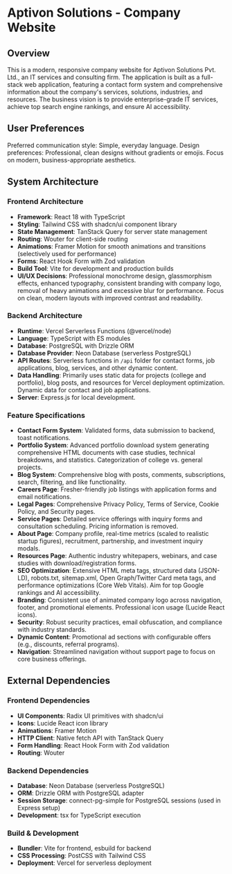 # Aptivon Solutions - Company Website

## Overview

This is a modern, responsive company website for Aptivon Solutions Pvt. Ltd., an IT services and consulting firm. The application is built as a full-stack web application, featuring a contact form system and comprehensive information about the company's services, solutions, industries, and resources. The business vision is to provide enterprise-grade IT services, achieve top search engine rankings, and ensure AI accessibility.

## User Preferences

Preferred communication style: Simple, everyday language.
Design preferences: Professional, clean designs without gradients or emojis. Focus on modern, business-appropriate aesthetics.

## System Architecture

### Frontend Architecture
- **Framework**: React 18 with TypeScript
- **Styling**: Tailwind CSS with shadcn/ui component library
- **State Management**: TanStack Query for server state management
- **Routing**: Wouter for client-side routing
- **Animations**: Framer Motion for smooth animations and transitions (selectively used for performance)
- **Forms**: React Hook Form with Zod validation
- **Build Tool**: Vite for development and production builds
- **UI/UX Decisions**: Professional monochrome design, glassmorphism effects, enhanced typography, consistent branding with company logo, removal of heavy animations and excessive blur for performance. Focus on clean, modern layouts with improved contrast and readability.

### Backend Architecture
- **Runtime**: Vercel Serverless Functions (@vercel/node)
- **Language**: TypeScript with ES modules
- **Database**: PostgreSQL with Drizzle ORM
- **Database Provider**: Neon Database (serverless PostgreSQL)
- **API Routes**: Serverless functions in `/api` folder for contact forms, job applications, blog, services, and other dynamic content.
- **Data Handling**: Primarily uses static data for projects (college and portfolio), blog posts, and resources for Vercel deployment optimization. Dynamic data for contact and job applications.
- **Server**: Express.js for local development.

### Feature Specifications
- **Contact Form System**: Validated forms, data submission to backend, toast notifications.
- **Portfolio System**: Advanced portfolio download system generating comprehensive HTML documents with case studies, technical breakdowns, and statistics. Categorization of college vs. general projects.
- **Blog System**: Comprehensive blog with posts, comments, subscriptions, search, filtering, and like functionality.
- **Careers Page**: Fresher-friendly job listings with application forms and email notifications.
- **Legal Pages**: Comprehensive Privacy Policy, Terms of Service, Cookie Policy, and Security pages.
- **Service Pages**: Detailed service offerings with inquiry forms and consultation scheduling. Pricing information is removed.
- **About Page**: Company profile, real-time metrics (scaled to realistic startup figures), recruitment, partnership, and investment inquiry modals.
- **Resources Page**: Authentic industry whitepapers, webinars, and case studies with download/registration forms.
- **SEO Optimization**: Extensive HTML meta tags, structured data (JSON-LD), robots.txt, sitemap.xml, Open Graph/Twitter Card meta tags, and performance optimizations (Core Web Vitals). Aim for top Google rankings and AI accessibility.
- **Branding**: Consistent use of animated company logo across navigation, footer, and promotional elements. Professional icon usage (Lucide React icons).
- **Security**: Robust security practices, email obfuscation, and compliance with industry standards.
- **Dynamic Content**: Promotional ad sections with configurable offers (e.g., discounts, referral programs).
- **Navigation**: Streamlined navigation without support page to focus on core business offerings.

## External Dependencies

### Frontend Dependencies
- **UI Components**: Radix UI primitives with shadcn/ui
- **Icons**: Lucide React icon library
- **Animations**: Framer Motion
- **HTTP Client**: Native fetch API with TanStack Query
- **Form Handling**: React Hook Form with Zod validation
- **Routing**: Wouter

### Backend Dependencies
- **Database**: Neon Database (serverless PostgreSQL)
- **ORM**: Drizzle ORM with PostgreSQL adapter
- **Session Storage**: connect-pg-simple for PostgreSQL sessions (used in Express setup)
- **Development**: tsx for TypeScript execution

### Build & Development
- **Bundler**: Vite for frontend, esbuild for backend
- **CSS Processing**: PostCSS with Tailwind CSS
- **Deployment**: Vercel for serverless deployment